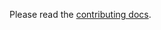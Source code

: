 Please read the [contributing docs][docs].

[docs]: https://csanim.rtfd.io/en/latest/contributing.html
